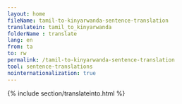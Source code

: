```yaml
---
layout: home
fileName: tamil-to-kinyarwanda-sentence-translation
translatein: tamil_to_kinyarwanda
folderName : translate
lang: en
from: ta
to: rw
permalink: /tamil-to-kinyarwanda-sentence-translation
tool: sentence-translations
nointernationalization: true
---
```

{% include section/translateinto.html %}
